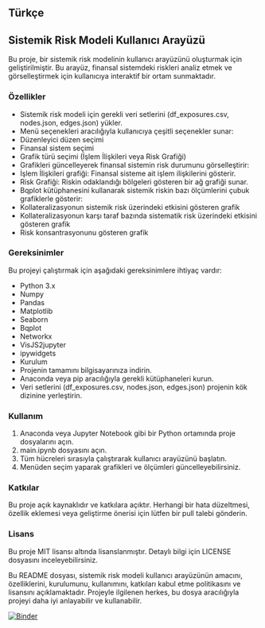 ## Türkçe
## Sistemik Risk Modeli Kullanıcı Arayüzü
Bu proje, bir sistemik risk modelinin kullanıcı arayüzünü oluşturmak için geliştirilmiştir. Bu arayüz, finansal sistemdeki riskleri analiz etmek ve görselleştirmek için kullanıcıya interaktif bir ortam sunmaktadır.

### Özellikler
- Sistemik risk modeli için gerekli veri setlerini (df_exposures.csv, nodes.json, edges.json) yükler.
- Menü seçenekleri aracılığıyla kullanıcıya çeşitli seçenekler sunar:
- Düzenleyici düzen seçimi
- Finansal sistem seçimi
- Grafik türü seçimi (İşlem İlişkileri veya Risk Grafiği)
- Grafikleri güncelleyerek finansal sistemin risk durumunu görselleştirir:
- İşlem İlişkileri grafiği: Finansal sisteme ait işlem ilişkilerini gösterir.
- Risk Grafiği: Riskin odaklandığı bölgeleri gösteren bir ağ grafiği sunar.
- Bqplot kütüphanesini kullanarak sistemik riskin bazı ölçümlerini çubuk grafiklerle gösterir:
- Kollateralizasyonun sistemik risk üzerindeki etkisini gösteren grafik
- Kollateralizasyonun karşı taraf bazında sistematik risk üzerindeki etkisini gösteren grafik
- Risk konsantrasyonunu gösteren grafik

### Gereksinimler
Bu projeyi çalıştırmak için aşağıdaki gereksinimlere ihtiyaç vardır:

- Python 3.x
- Numpy
- Pandas
- Matplotlib
- Seaborn
- Bqplot
- Networkx
- VisJS2jupyter
- ipywidgets
- Kurulum
- Projenin tamamını bilgisayarınıza indirin.
- Anaconda veya pip aracılığıyla gerekli kütüphaneleri kurun.
- Veri setlerini (df_exposures.csv, nodes.json, edges.json) projenin kök dizinine yerleştirin.

### Kullanım
1. Anaconda veya Jupyter Notebook gibi bir Python ortamında proje dosyalarını açın.
2. main.ipynb dosyasını açın.
3. Tüm hücreleri sırasıyla çalıştırarak kullanıcı arayüzünü başlatın.
4. Menüden seçim yaparak grafikleri ve ölçümleri güncelleyebilirsiniz.

### Katkılar
Bu proje açık kaynaklıdır ve katkılara açıktır. Herhangi bir hata düzeltmesi, özellik eklemesi veya geliştirme önerisi için lütfen bir pull talebi gönderin.

### Lisans
Bu proje MIT lisansı altında lisanslanmıştır. Detaylı bilgi için LICENSE dosyasını inceleyebilirsiniz.

Bu README dosyası, sistemik risk modeli kullanıcı arayüzünün amacını, özelliklerini, kurulumunu, kullanımını, katkıları kabul etme politikasını ve lisansını açıklamaktadır. Projeyle ilgilenen herkes, bu dosya aracılığıyla projeyi daha iyi anlayabilir ve kullanabilir.

[![Binder](https://mybinder.org/badge.svg)](https://mybinder.org/v2/gh/vsub21/systemic-risk-dashboard/master?filepath=systemic-risk-dashboard.ipynb)



